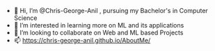- 👋 Hi, I’m @Chris-George-Anil , pursuing my Bachelor's in Computer Science
- 👀 I’m interested in learning more on ML and its applications
- 💞️ I’m looking to collaborate on Web and ML based Projects
- 📫 https://chris-george-anil.github.io/AboutMe/ 

<!---
Chris-george-anil/Chris-george-anil is a ✨ special ✨ repository because its `README.md` (this file) appears on your GitHub profile.
You can click the Preview link to take a look at your changes.
--->
